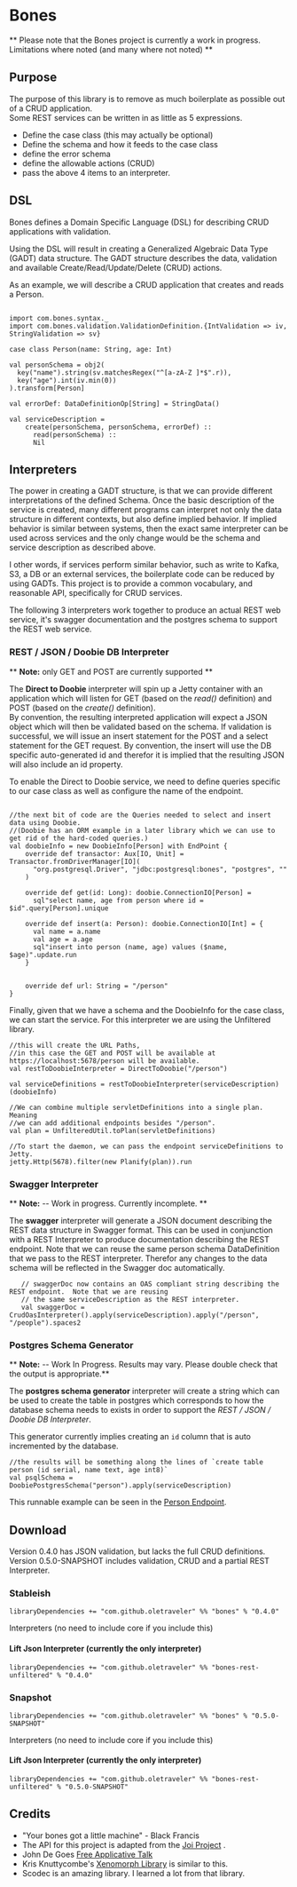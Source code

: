 # Bones

** Please note that the Bones project is currently a work in progress.  Limitations where noted (and many where not noted) **

## Purpose

The purpose of this library is to remove as much boilerplate as possible out of a CRUD application.  
Some REST services can be written in as little as 5 expressions.  
 * Define the case class (this may actually be optional)
 * Define the schema and how it feeds to the case class 
 * define the error schema 
 * define the allowable actions (CRUD)
 * pass the above 4 items to an interpreter.

## DSL 
Bones defines a Domain Specific Language (DSL) for describing CRUD applications with validation.

Using the DSL will result in creating a Generalized Algebraic Data Type (GADT) data structure.
The GADT structure describes the data, validation and available Create/Read/Update/Delete (CRUD) actions.

 
As an example, we will describe a CRUD application that creates and reads a Person.

```$scala

import com.bones.syntax._
import com.bones.validation.ValidationDefinition.{IntValidation => iv, StringValidation => sv}

case class Person(name: String, age: Int)

val personSchema = obj2(
  key("name").string(sv.matchesRegex("^[a-zA-Z ]*$".r)),
  key("age").int(iv.min(0))
).transform[Person]

val errorDef: DataDefinitionOp[String] = StringData()

val serviceDescription =
    create(personSchema, personSchema, errorDef) ::
      read(personSchema) ::
      Nil

```


## Interpreters

The power in creating a GADT structure, is that we can provide different interpretations of the defined Schema.
Once the basic description of the service is created, many different programs can interpret not only the data structure 
in different contexts, but also define implied behavior.  If implied behavior is similar between systems, then the exact
same interpreter can be used across services and the only change would be the schema and service description as described above.

I other words, if services perform similar behavior, 
such as write to Kafka, S3, a DB or an external services, the boilerplate code can be reduced by using GADTs.
This project is to provide a common vocabulary, and reasonable API, specifically for CRUD services.

The following 3 interpreters work together to produce an actual REST web service, it's swagger documentation 
and the postgres schema to support the REST web service.  


### REST / JSON / Doobie DB Interpreter

** __Note:__ only GET and POST are currently supported **

The __Direct to Doobie__ interpreter will spin up a Jetty container with an application which will listen
for GET (based on the _read()_ definition) and POST (based on the _create()_ definition).  
By convention, the resulting interpreted application will expect a JSON object which will then be validated based on the schema.
If validation is successful, we will issue an insert statement for the POST and a select statement for the GET request.
By convention, the insert will use the DB specific auto-generated id and therefor it is implied that the 
resulting JSON will also include an id property.

To enable the Direct to Doobie service, we need to define queries specific to our case class
as well as configure the name of the endpoint.

```$scala

//the next bit of code are the Queries needed to select and insert data using Doobie.
//(Doobie has an ORM example in a later library which we can use to get rid of the hard-coded queries.)  
val doobieInfo = new DoobieInfo[Person] with EndPoint {
    override def transactor: Aux[IO, Unit] = Transactor.fromDriverManager[IO](
      "org.postgresql.Driver", "jdbc:postgresql:bones", "postgres", ""
    )
    
    override def get(id: Long): doobie.ConnectionIO[Person] =
      sql"select name, age from person where id = $id".query[Person].unique
    
    override def insert(a: Person): doobie.ConnectionIO[Int] = {
      val name = a.name
      val age = a.age
      sql"insert into person (name, age) values ($name, $age)".update.run
    }

        
    override def url: String = "/person"
}
```

Finally, given that we have a schema and the DoobieInfo for the case class, we 
can start the service.  For this interpreter we are using the Unfiltered library.

```$scala
//this will create the URL Paths, 
//in this case the GET and POST will be available at https://localhost:5678/person will be available.
val restToDoobieInterpreter = DirectToDoobie("/person")

val serviceDefinitions = restToDoobieInterpreter(serviceDescription)(doobieInfo)

//We can combine multiple servletDefinitions into a single plan.  Meaning
//we can add additional endpoints besides "/person".
val plan = UnfilteredUtil.toPlan(servletDefinitions)

//To start the daemon, we can pass the endpoint serviceDefinitions to Jetty.
jetty.Http(5678).filter(new Planify(plan)).run
```


### Swagger Interpreter

** __Note:__ -- Work in progress. Currently incomplete. ** 

The __swagger__ interpreter will generate a JSON document describing the REST data structure in Swagger format.
This can be used in conjunction with a REST Interpreter to produce documentation describing the REST endpoint.
Note that we can reuse the same person schema DataDefinition that we pass to the REST interpreter.  Therefor any changes
to the data schema will be reflected in the Swagger doc automatically.

```$scala
   // swaggerDoc now contains an OAS compliant string describing the REST endpoint.  Note that we are reusing 
   // the same serviceDescription as the REST interpreter.
   val swaggerDoc = CrudOasInterpreter().apply(serviceDescription).apply("/person", "/people").spaces2
```

### Postgres Schema Generator

** __Note:__ -- Work In Progress. Results may vary.  Please double check that the output is appropriate.**  

The __postgres schema generator__ interpreter will create a string which can be used to create the table in postgres which
corresponds to how the database schema needs to exists in order to support the _REST / JSON / Doobie DB Interpreter_.

This generator currently implies creating an `id` column that is auto incremented by the database.
```$scala
//the results will be something along the lines of `create table person (id serial, name text, age int8)`
val psqlSchema = DoobiePostgresSchema("person").apply(serviceDescription)
```

This runnable example can be seen in the 
[Person Endpoint](https://github.com/OleTraveler/bones/blob/master/examples/src/main/scala/com/bones/PersonEndpoint.scala).




## Download

Version 0.4.0 has JSON validation, but lacks the full CRUD definitions.
Version 0.5.0-SNAPSHOT includes validation, CRUD and a partial REST Interpreter.


### Stableish
```libraryDependencies += "com.github.oletraveler" %% "bones" % "0.4.0"```

Interpreters (no need to include core if you include this)
#### Lift Json Interpreter (currently the only interpreter)
```libraryDependencies += "com.github.oletraveler" %% "bones-rest-unfiltered" % "0.4.0"```

### Snapshot
```libraryDependencies += "com.github.oletraveler" %% "bones" % "0.5.0-SNAPSHOT"```

Interpreters (no need to include core if you include this)
#### Lift Json Interpreter (currently the only interpreter)
```libraryDependencies += "com.github.oletraveler" %% "bones-rest-unfiltered" % "0.5.0-SNAPSHOT"```


## Credits

* "Your bones got a little machine" - Black Francis
* The API for this project is adapted from the [Joi Project](https://github.com/hapijs/joi) .
* John De Goes [Free Applicative Talk](https://www.youtube.com/watch?v=H28QqxO7Ihc)
* Kris Knuttycombe's [Xenomorph Library](https://github.com/nuttycom/xenomorph) is similar to this.
* Scodec is an amazing library.  I learned a lot from that library.







  
